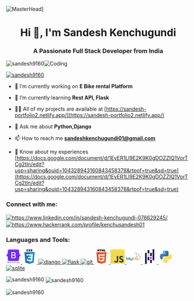 ![MasterHead](https://img.freepik.com/premium-vector/full-stack-developer-working-computer-it-professional-programmer-coding-website-creation-proccess-computer-technology_277904-5495.jpg?w=50)]
<h1 align="center">Hi 👋, I'm Sandesh Kenchugundi</h1>
<h3 align="center">A Passionate Full Stack Developer from India</h3>
<img align="right" alt="Coding" width="400" src="https://miro.medium.com/v2/resize:fit:1400/1*VMmvImch6VU5pc2VktY1uw.gif">

<p align="left"> <img src="https://komarev.com/ghpvc/?username=sandesh9160&label=Profile%20views&color=0e75b6&style=flat" alt="sandesh9160" /> </p>

<p align="left"> <a href="https://github.com/ryo-ma/github-profile-trophy"><img src="https://github-profile-trophy.vercel.app/?username=sandesh9160" alt="sandesh9160" /></a> </p>

- 🔭 I’m currently working on **E Bike rental Platform**

- 🌱 I’m currently learning **Rest API, Flask**

- 👨‍💻 All of my projects are available at [https://sandesh-portfolio2.netlify.app/](https://sandesh-portfolio2.netlify.app/)

- 💬 Ask me about **Python,Django**

- 📫 How to reach me **sandeshkenchugundi01@gmail.com**

- 📄 Know about my experiences [https://docs.google.com/document/d/1EyER1Ll9E2K9K0gDOZZIQ1VorTCg2tln/edit?usp=sharing&ouid=104328943160843458378&rtpof=true&sd=true](https://docs.google.com/document/d/1EyER1Ll9E2K9K0gDOZZIQ1VorTCg2tln/edit?usp=sharing&ouid=104328943160843458378&rtpof=true&sd=true)

<h3 align="left">Connect with me:</h3>
<p align="left">
<a href="https://linkedin.com/in/https://www.linkedin.com/in/sandesh-kenchugundi-076629245/" target="blank"><img align="center" src="https://raw.githubusercontent.com/rahuldkjain/github-profile-readme-generator/master/src/images/icons/Social/linked-in-alt.svg" alt="https://www.linkedin.com/in/sandesh-kenchugundi-076629245/" height="30" width="40" /></a>
<a href="https://www.hackerrank.com/https://www.hackerrank.com/profile/kenchusandesh01" target="blank"><img align="center" src="https://raw.githubusercontent.com/rahuldkjain/github-profile-readme-generator/master/src/images/icons/Social/hackerrank.svg" alt="https://www.hackerrank.com/profile/kenchusandesh01" height="30" width="40" /></a>
</p>

<h3 align="left">Languages and Tools:</h3>
<p align="left"> <a href="https://getbootstrap.com" target="_blank" rel="noreferrer"> <img src="https://raw.githubusercontent.com/devicons/devicon/master/icons/bootstrap/bootstrap-plain-wordmark.svg" alt="bootstrap" width="40" height="40"/> </a> <a href="https://www.w3schools.com/css/" target="_blank" rel="noreferrer"> <img src="https://raw.githubusercontent.com/devicons/devicon/master/icons/css3/css3-original-wordmark.svg" alt="css3" width="40" height="40"/> </a> <a href="https://www.djangoproject.com/" target="_blank" rel="noreferrer"> <img src="https://cdn.worldvectorlogo.com/logos/django.svg" alt="django" width="40" height="40"/> </a> <a href="https://flask.palletsprojects.com/" target="_blank" rel="noreferrer"> <img src="https://user-images.githubusercontent.com/51070104/268566349-c41e65a5-2ab9-4b54-8cbc-350ab6da746c.png" alt="flask" width="40" height="40"/> </a> <a href="https://git-scm.com/" target="_blank" rel="noreferrer"> <img src="https://www.vectorlogo.zone/logos/git-scm/git-scm-icon.svg" alt="git" width="40" height="40"/> </a> <a href="https://www.w3.org/html/" target="_blank" rel="noreferrer"> <img src="https://raw.githubusercontent.com/devicons/devicon/master/icons/html5/html5-original-wordmark.svg" alt="html5" width="40" height="40"/> </a> <a href="https://developer.mozilla.org/en-US/docs/Web/JavaScript" target="_blank" rel="noreferrer"> <img src="https://raw.githubusercontent.com/devicons/devicon/master/icons/javascript/javascript-original.svg" alt="javascript" width="40" height="40"/> </a> <a href="https://www.mysql.com/" target="_blank" rel="noreferrer"> <img src="https://raw.githubusercontent.com/devicons/devicon/master/icons/mysql/mysql-original-wordmark.svg" alt="mysql" width="40" height="40"/> </a> <a href="https://pandas.pydata.org/" target="_blank" rel="noreferrer"> <img src="https://raw.githubusercontent.com/devicons/devicon/2ae2a900d2f041da66e950e4d48052658d850630/icons/pandas/pandas-original.svg" alt="pandas" width="40" height="40"/> </a> <a href="https://www.python.org" target="_blank" rel="noreferrer"> <img src="https://raw.githubusercontent.com/devicons/devicon/master/icons/python/python-original.svg" alt="python" width="40" height="40"/> </a> <a href="https://www.sqlite.org/" target="_blank" rel="noreferrer"> <img src="https://www.vectorlogo.zone/logos/sqlite/sqlite-icon.svg" alt="sqlite" width="40" height="40"/> </a> </p>

<p><img align="left" src="https://github-readme-stats.vercel.app/api/top-langs?username=sandesh9160&show_icons=true&locale=en&layout=compact" alt="sandesh9160" /></p>

<p>&nbsp;<img align="center" src="https://github-readme-stats.vercel.app/api?username=sandesh9160&show_icons=true&locale=en" alt="sandesh9160" /></p>

<p><img align="center" src="https://github-readme-streak-stats.herokuapp.com/?user=sandesh9160&" alt="sandesh9160" /></p>
